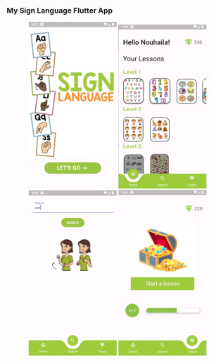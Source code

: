 <h3>My Sign Language Flutter App</h3>
<p align="center">
    <img src="app_sign_captures/splash.jpg" width="200" />
    <img src="app_sign_captures/home.jpg" width="200" />
    <img  src="app_sign_captures/search.jpg" width="200" />
    <img src="app_sign_captures/tresor.jpg" width="200" />
</p>

